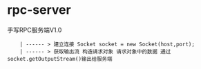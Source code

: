 # rpc-server
手写RPC服务端V1.0



        | ------ > 建立连接 Socket socket = new Socket(host,port);
        | ------ > 获取输出流 构造请求对象 请求对象中的数据 通过socket.getOutputStream()输出给服务端
